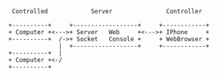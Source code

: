 
     Controlled            Server               Controller

    +----------+     +------------------+     +------------+
    + Computer +<--->+ Server   Web     +<--->+ IPhone     +
    +----------+  /->+ Socket   Console +     + WebBrowser +
                  |  +------------------+     +------------+
    +----------+  |
    + Computer +<-/
    +----------+
